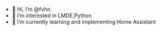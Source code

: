 - 👋 Hi, I’m @fvho
- 👀 I’m interested in LMDE,Python
- 🌱 I’m currently learning and implementing Home Assistant

<!---
fvho/fvho is a ✨ special ✨ repository because its `README.md` (this file) appears on your GitHub profile.
You can click the Preview link to take a look at your changes.
--->
